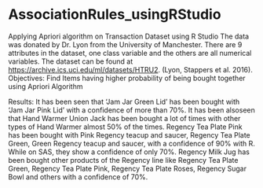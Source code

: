 # AssociationRules_usingRStudio
Applying Apriori algorithm on Transaction Dataset using R Studio
The data was donated by Dr. Lyon from the University of Manchester. 
There are 9 attributes in the dataset, one class variable and the others are all numerical variables. The dataset can be found at https://archive.ics.uci.edu/ml/datasets/HTRU2. (Lyon, Stappers et al. 2016). 
Objectives: 
Find Items having higher probability of being bought together using Apriori Algorithm

Results: 
It has been seen that ‘Jam Jar Green Lid’ has been bought with ‘Jam Jar Pink Lid’ with a confidence of more than 70%.
It has been alsoseen that Hand Warmer Union Jack has been bought a lot of times with other types of Hand Warmer almost 50% of the times. 
Regency Tea Plate Pink has been bought with Pink Regency teacup and saucer, Regency Tea Plate Green, Green Regency teacup and saucer, with a confidence of 90% with R. While on SAS, they show a confidence of only 70%. 
Regency Milk Jug  has been bought other products of the Regency line like Regency Tea Plate Green, Regency Tea Plate Pink, Regency Tea Plate Roses, Regency Sugar Bowl and others with a confidence of 70%. 

